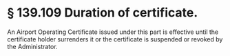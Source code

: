 # § 139.109   Duration of certificate.

An Airport Operating Certificate issued under this part is effective until the certificate holder surrenders it or the certificate is suspended or revoked by the Administrator.




